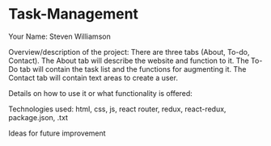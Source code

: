 # Task-Management
Your Name:
  Steven Williamson
  
Overview/description of the project:
  There are three tabs (About, To-do, Contact). The About tab will describe the website and function to it. 
The To-Do tab will contain the task list and the functions for augmenting it. The Contact tab will contain 
text areas to create a user.

Details on how to use it or what functionality is offered:
    

Technologies used:
  html, css, js, react router, redux, react-redux, package.json, .txt


Ideas for future improvement
  
